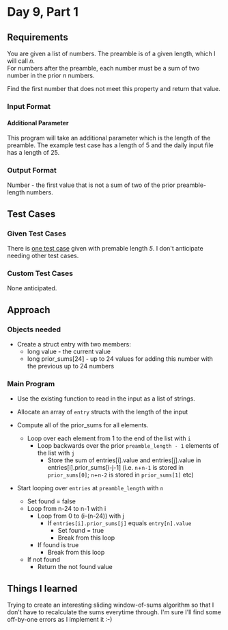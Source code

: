 # Day 9, Part 1 #

## Requirements ##

You are given a list of numbers. The preamble is of a given length, which I will call *n*.  
For numbers after the preamble, each number must be a sum of two number in the prior *n* numbers.

Find the first number that does not meet this property and return that value.

### Input Format ###

#### Additional Parameter ####

This program will take an additional parameter which is the length of the preamble. The example test case has a length of 5 and the daily input file has a length of 25.

### Output Format ###

Number - the first value that is not a sum of two of the prior preamble-length numbers.

## Test Cases ##

### Given Test Cases ###

There is [one test case](../data/test_cases/day9_test1.txt) given with premable length *5*. I don't anticipate needing other test cases.

### Custom Test Cases ###

None anticipated.

## Approach ##

### Objects needed ###
* Create a struct entry with two members:
    * long value - the current value
    * long prior_sums[24] - up to 24 values for adding this number with the previous up to 24 numbers

### Main Program ###

* Use the existing function to read in the input as a list of strings.

* Allocate an array of `entry` structs with the length of the input

* Compute all of the prior_sums for all elements.
    * Loop over each element from 1 to the end of the list with `i`
        * Loop backwards over the prior `preamble_length - 1` elements of the list with `j`
            * Store the sum of entries[i].value and entries[j].value in entries[i].prior_sums[i-j-1] (i.e. `n`+`n-1` is stored in `prior_sums[0]`; `n`+`n-2` is stored in `prior_sums[1]` etc)

* Start looping over `entries` at `preamble_length` with `n`
    * Set found = false
    * Loop from n-24 to n-1 with i
        * Loop from 0 to (i-(n-24)) with j
            * If `entries[i].prior_sums[j]` equals `entry[n].value`
                * Set found = true
                * Break from this loop
        * If found is true
            * Break from this loop
    * If not found
        * Return the not found value

## Things I learned ##

Trying to create an interesting sliding window-of-sums algorithm so that I don't have to recalculate the sums everytime through. I'm sure I'll find some off-by-one errors as I implement it :-)
